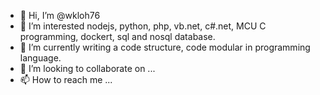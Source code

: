 - 👋 Hi, I’m @wkloh76
- 👀 I’m interested nodejs, python, php, vb.net, c#.net, MCU C programming, dockert, sql and nosql database.
- 🌱 I’m currently writing a code structure, code modular in programming language.
- 💞️ I’m looking to collaborate on ...
- 📫 How to reach me ...

<!---
wkloh76/wkloh76 is a ✨ special ✨ repository because its `README.md` (this file) appears on your GitHub profile.
You can click the Preview link to take a look at your changes.
--->
